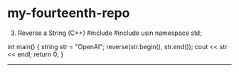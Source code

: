 # my-fourteenth-repo
3. Reverse a String (C++)
#include <iostream>
#include <algorithm>
usin namespace std;

int main() {
    string str = "OpenAI";
    reverse(str.begin(), str.end());
    cout << str << endl;
    return 0;
}
________________________________________
